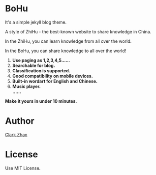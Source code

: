 ﻿# BoHu 

It's a simple jekyll blog theme. 
  
A style of ZhiHu - the best-known website to share knowledge in China.   

In the ZhiHu, you can learn knowledge from all over the world.   

In the BoHu, you can share knowledge to all over the world!

1. **Use paging as 1,2,3,4,5......**   
1. **Searchable for blog.**    
1. **Classification is supported.**   
1. **Good compatibility on mobile devices.**    
1. **Built-in wordart for English and Chinese.**   
1. **Music player.**   
**......**

**Make it yours in under 10 minutes.**  

# Author

[Clark Zhao](http://zhaoyuxiang.cn)


# License

Use MIT License.